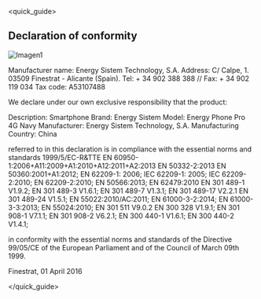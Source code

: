 <quick_guide>
## Declaration of conformity

![Imagen1](http://static.energysistem.com/images/manuals/42235/56051fa39d0fb.jpg)

Manufacturer name:
Energy Sistem Technology, S.A.
Address: C/ Calpe, 1.
03509 Finestrat - Alicante (Spain).
Tel: + 34 902 388 388 // Fax: + 34 902 119 034
Tax code: A53107488

We declare under our own exclusive responsibility that the product:

Description: Smartphone Brand: Energy Sistem 
Model: Energy Phone Pro 4G Navy 
Manufacturer: Energy Sistem Technology, S.A. 
Manufacturing Country: China

referred to in this declaration is in compliance with the essential norms and standards
1999/5/EC-R&TTE
EN 60950-1:2006+A11:2009+A1:2010+A12:2011+A2:2013 
EN 50332-2:2013 EN 50360:2001+A1:2012; EN 62209-1: 2006; 
IEC 62209-1: 2005; IEC 62209-2:2010; 
EN 62209-2:2010; EN 50566:2013;
EN 62479:2010 EN 301 489-1 V1.9.2; 
EN 301 489-3 V1.6.1; EN 301 489-7 V1.3.1; 
EN 301 489-17 V2.2.1 EN 301 489-24 V1.5.1; 
EN 55022:2010/AC:2011; EN 61000-3-2:2014; 
EN 61000-3-3:2013; EN 55024:2010; 
EN 301 511 V9.0.2 EN 300 328 V1.9.1; 
EN 301 908-1 V7.1.1; EN 301 908-2 V6.2.1; 
EN 300 440-1 V1.6.1; EN 300 440-2 V1.4.1;


in conformity with the essential norms and standards of the Directive 99/05/CE of the European Parliament and of the Council of March 09th 1999.

Finestrat, 01 April 2016

</quick_guide>
